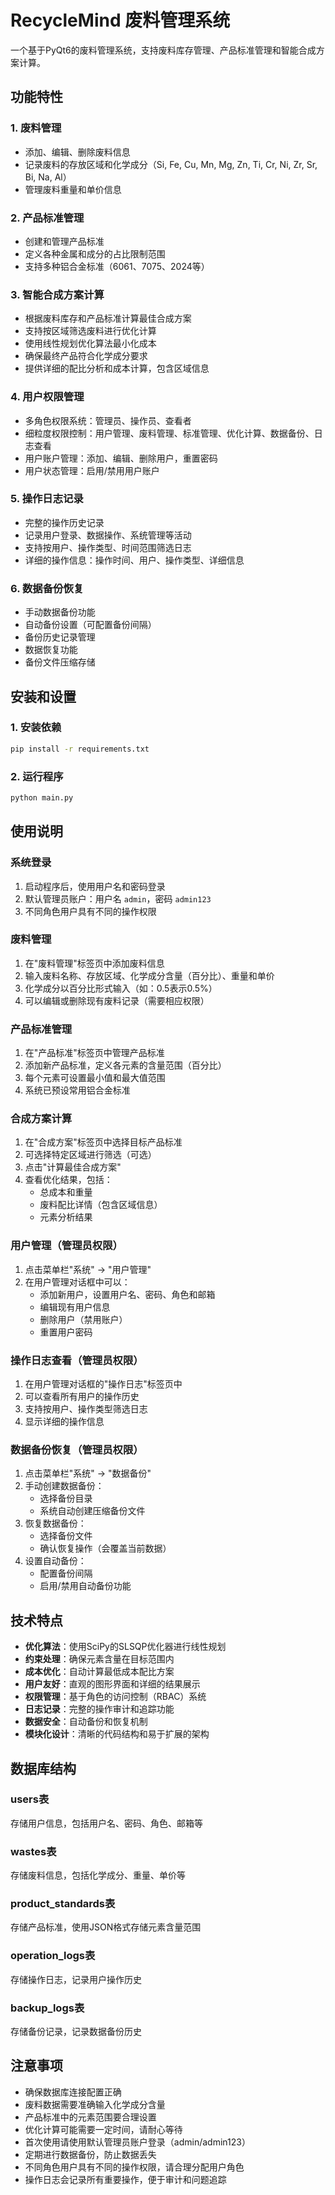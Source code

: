 # RecycleMind 废料管理系统

一个基于PyQt6的废料管理系统，支持废料库存管理、产品标准管理和智能合成方案计算。

## 功能特性

### 1. 废料管理
- 添加、编辑、删除废料信息
- 记录废料的存放区域和化学成分（Si, Fe, Cu, Mn, Mg, Zn, Ti, Cr, Ni, Zr, Sr, Bi, Na, Al）
- 管理废料重量和单价信息

### 2. 产品标准管理
- 创建和管理产品标准
- 定义各种金属和成分的占比限制范围
- 支持多种铝合金标准（6061、7075、2024等）

### 3. 智能合成方案计算
- 根据废料库存和产品标准计算最佳合成方案
- 支持按区域筛选废料进行优化计算
- 使用线性规划优化算法最小化成本
- 确保最终产品符合化学成分要求
- 提供详细的配比分析和成本计算，包含区域信息

### 4. 用户权限管理
- 多角色权限系统：管理员、操作员、查看者
- 细粒度权限控制：用户管理、废料管理、标准管理、优化计算、数据备份、日志查看
- 用户账户管理：添加、编辑、删除用户，重置密码
- 用户状态管理：启用/禁用用户账户

### 5. 操作日志记录
- 完整的操作历史记录
- 记录用户登录、数据操作、系统管理等活动
- 支持按用户、操作类型、时间范围筛选日志
- 详细的操作信息：操作时间、用户、操作类型、详细信息

### 6. 数据备份恢复
- 手动数据备份功能
- 自动备份设置（可配置备份间隔）
- 备份历史记录管理
- 数据恢复功能
- 备份文件压缩存储

## 安装和设置

### 1. 安装依赖
```bash
pip install -r requirements.txt
```

### 2. 运行程序
```bash
python main.py
```

## 使用说明

### 系统登录
1. 启动程序后，使用用户名和密码登录
2. 默认管理员账户：用户名 `admin`，密码 `admin123`
3. 不同角色用户具有不同的操作权限

### 废料管理
1. 在"废料管理"标签页中添加废料信息
2. 输入废料名称、存放区域、化学成分含量（百分比）、重量和单价
3. 化学成分以百分比形式输入（如：0.5表示0.5%）
4. 可以编辑或删除现有废料记录（需要相应权限）

### 产品标准管理
1. 在"产品标准"标签页中管理产品标准
2. 添加新产品标准，定义各元素的含量范围（百分比）
3. 每个元素可设置最小值和最大值范围
4. 系统已预设常用铝合金标准

### 合成方案计算
1. 在"合成方案"标签页中选择目标产品标准
2. 可选择特定区域进行筛选（可选）
3. 点击"计算最佳合成方案"
4. 查看优化结果，包括：
   - 总成本和重量
   - 废料配比详情（包含区域信息）
   - 元素分析结果

### 用户管理（管理员权限）
1. 点击菜单栏"系统" → "用户管理"
2. 在用户管理对话框中可以：
   - 添加新用户，设置用户名、密码、角色和邮箱
   - 编辑现有用户信息
   - 删除用户（禁用账户）
   - 重置用户密码

### 操作日志查看（管理员权限）
1. 在用户管理对话框的"操作日志"标签页中
2. 可以查看所有用户的操作历史
3. 支持按用户、操作类型筛选日志
4. 显示详细的操作信息

### 数据备份恢复（管理员权限）
1. 点击菜单栏"系统" → "数据备份"
2. 手动创建数据备份：
   - 选择备份目录
   - 系统自动创建压缩备份文件
3. 恢复数据备份：
   - 选择备份文件
   - 确认恢复操作（会覆盖当前数据）
4. 设置自动备份：
   - 配置备份间隔
   - 启用/禁用自动备份功能

## 技术特点

- **优化算法**：使用SciPy的SLSQP优化器进行线性规划
- **约束处理**：确保元素含量在目标范围内
- **成本优化**：自动计算最低成本配比方案
- **用户友好**：直观的图形界面和详细的结果展示
- **权限管理**：基于角色的访问控制（RBAC）系统
- **日志记录**：完整的操作审计和追踪功能
- **数据安全**：自动备份和恢复机制
- **模块化设计**：清晰的代码结构和易于扩展的架构

## 数据库结构

### users表
存储用户信息，包括用户名、密码、角色、邮箱等

### wastes表
存储废料信息，包括化学成分、重量、单价等

### product_standards表
存储产品标准，使用JSON格式存储元素含量范围

### operation_logs表
存储操作日志，记录用户操作历史

### backup_logs表
存储备份记录，记录数据备份历史

## 注意事项

- 确保数据库连接配置正确
- 废料数据需要准确输入化学成分含量
- 产品标准中的元素范围要合理设置
- 优化计算可能需要一定时间，请耐心等待
- 首次使用请使用默认管理员账户登录（admin/admin123）
- 定期进行数据备份，防止数据丢失
- 不同角色用户具有不同的操作权限，请合理分配用户角色
- 操作日志会记录所有重要操作，便于审计和问题追踪
